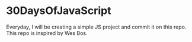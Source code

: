 # 30DaysOfJavaScript
Everyday, I will be creating a simple JS project and commit it on this repo.
This repo is inspired by Wes Bos.
